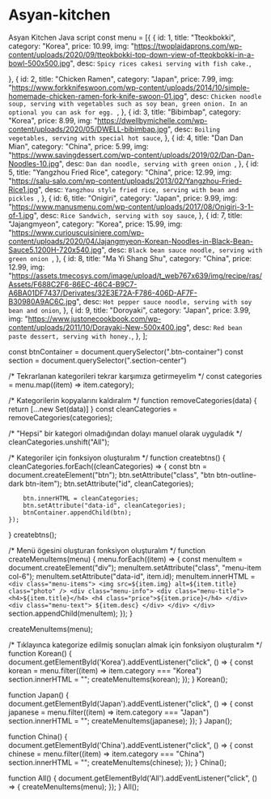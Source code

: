 # Asyan-kitchen
Asyan Kitchen Java script 
const menu = [{
  { id: 1,
        title: "Tteokbokki",
        category: "Korea",
        price: 10.99,
        img: "https://twoplaidaprons.com/wp-content/uploads/2020/09/tteokbokki-top-down-view-of-tteokbokki-in-a-bowl-500x500.jpg",
        desc: `Spicy rices cakesi serving with fish cake.`,
      
  },
  {
    id: 2,
    title: "Chicken Ramen",
    category: "Japan",
    price: 7.99,
    img:
      "https://www.forkknifeswoon.com/wp-content/uploads/2014/10/simple-homemade-chicken-ramen-fork-knife-swoon-01.jpg",
    desc: `Chicken noodle soup, serving with vegetables such as soy bean, green onion. In an optional you can ask for egg. `,
  },
  {
    id: 3,
    title: "Bibimbap",
    category: "Korea",
    price: 8.99,
    img:
      "https://dwellbymichelle.com/wp-content/uploads/2020/05/DWELL-bibimbap.jpg",
    desc: `Boiling vegetables, serving with special hot sauce`,
  },
  {
    id: 4,
    title: "Dan Dan Mian",
    category: "China",
    price: 5.99,
    img:
      "https://www.savingdessert.com/wp-content/uploads/2019/02/Dan-Dan-Noodles-10.jpg",
    desc: `Dan dan noodle, serving with green onion `,
  },
  {
    id: 5,
    title: "Yangzhou Fried Rice",
    category: "China",
    price: 12.99,
    img:
      "https://salu-salo.com/wp-content/uploads/2013/02/Yangzhou-Fried-Rice1.jpg",
    desc: `Yangzhou style fried rice, serving with bean and pickles `,
  },
  {
    id: 6,
    title: "Onigiri",
    category: "Japan",
    price: 9.99,
    img:
      "https://www.manusmenu.com/wp-content/uploads/2017/08/Onigiri-3-1-of-1.jpg",
    desc: `Rice Sandwich, serving with soy sauce`,
  },
  {
    id: 7,
    title: "Jajangmyeon",
    category: "Korea",
    price: 15.99,
    img:
      "https://www.curiouscuisiniere.com/wp-content/uploads/2020/04/Jajangmyeon-Korean-Noodles-in-Black-Bean-Sauce5.1200H-720x540.jpg",
    desc: `Black bean sauce noodle, serving with green onion `,
  },
  {
    id: 8,
    title: "Ma Yi Shang Shu",
    category: "China",
    price: 12.99,
    img:
      "https://assets.tmecosys.com/image/upload/t_web767x639/img/recipe/ras/Assets/F688C2F6-86EC-46C4-B9C7-A6BA01DF7437/Derivates/32E3E72A-F786-406D-AF7F-B30980A9AC6C.jpg",
    desc: `Hot pepper sauce noodle, serving with soy bean and onion`,
  },
  {
    id: 9,
    title: "Doroyaki",
    category: "Japan",
    price: 3.99,
    img:
      "https://www.justonecookbook.com/wp-content/uploads/2011/10/Dorayaki-New-500x400.jpg",
    desc: `Red bean paste dessert, serving with honey.`,
  },
];

const btnContainer = document.querySelector(".btn-container")
const section = document.querySelector(".section-center")


/* Tekrarlanan kategorileri tekrar karşımıza getirmeyelim */
const categories = menu.map((item) => item.category);


/* Kategorilerin kopyalarını kaldıralım */
function removeCategories(data) {
    return [...new Set(data)]
}
const cleanCategories = removeCategories(categories);


/* "Hepsi" bir kategori olmadığından dolayı manuel olarak uyguladık */
cleanCategories.unshift("All");


/* Kategoriler için fonksiyon oluşturalım */
function createbtns() {
    cleanCategories.forEach((cleanCategories) => {
        const btn = document.createElement("btn");
        btn.setAttribute("class", "btn btn-outline-dark btn-item");
        btn.setAttribute("id", cleanCategories);

        btn.innerHTML = cleanCategories;
        btn.setAttribute("data-id", cleanCategories);
        btnContainer.appendChild(btn);
    });
}
createbtns();


/* Menü ögesini oluşturan fonksiyon oluşturalım */
function createMenuItems(menu) {
    menu.forEach((item) => {
        const menuItem = document.createElement("div");
        menuItem.setAttribute("class", "menu-item col-6");
        menuItem.setAttribute("data-id", item.id);
        menuItem.innerHTML = `<div class="menu-items">
        <img src=${item.img} alt=${item.title} class="photo" />
        <div class="menu-info">
            <div class="menu-title">
                <h4>${item.title}</h4>
                <h4 class="price">${item.price}</h4>
            </div>
            <div class="menu-text">
                ${item.desc}
            </div>
        </div>
    </div>
        `
        section.appendChild(menuItem);
    });
}

createMenuItems(menu);


/* Tıklayınca kategorize edilmiş sonuçları almak için fonksiyon oluşturalım */
function Korean() {
    document.getElementById('Korea').addEventListener("click", () => {
        const korean = menu.filter((item) => item.category === "Korea")
        section.innerHTML = "";
        createMenuItems(korean);
    });
}
Korean();

function Japan() {
    document.getElementById('Japan').addEventListener("click", () => {
        const japanese = menu.filter((item) => item.category === "Japan")
        section.innerHTML = "";
        createMenuItems(japanese);
    });
}
Japan();

function China() {
    document.getElementById('China').addEventListener("click", () => {
        const chinese = menu.filter((item) => item.category === "China")
        section.innerHTML = "";
        createMenuItems(chinese);
    });
}
China();

function All() {
    document.getElementById('All').addEventListener("click", () => {
        createMenuItems(menu);
    });
}
All();
